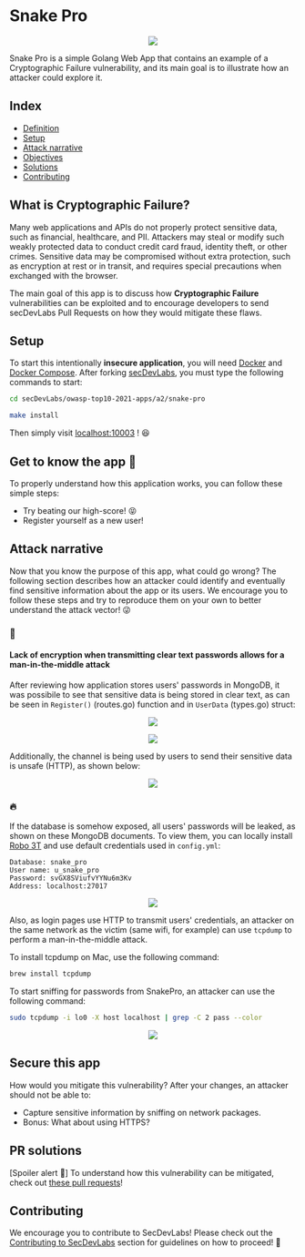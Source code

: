 # Snake Pro

<p align="center">
    <img src="images/banner.png"/>
</p>

Snake Pro is a simple Golang Web App that contains an example of a Cryptographic Failure vulnerability, and its main goal is to illustrate how an attacker could explore it.

## Index

- [Definition](#what-is-cryptographic-failure)
- [Setup](#setup)
- [Attack narrative](#attack-narrative)
- [Objectives](#secure-this-app)
- [Solutions](#pr-solutions)
- [Contributing](#contributing)

## What is Cryptographic Failure?

Many web applications and APIs do not properly protect sensitive data, such as financial, healthcare, and PII. Attackers may steal or modify such weakly protected data to conduct credit card fraud, identity theft, or other crimes. Sensitive data may be compromised without extra protection, such as encryption at rest or in transit, and requires special precautions when exchanged with the browser.

The main goal of this app is to discuss how **Cryptographic Failure** vulnerabilities can be exploited and to encourage developers to send secDevLabs Pull Requests on how they would mitigate these flaws.

## Setup

To start this intentionally **insecure application**, you will need [Docker][docker install] and [Docker Compose][docker compose install]. After forking [secDevLabs][secDevLabs], you must type the following commands to start:

```sh
cd secDevLabs/owasp-top10-2021-apps/a2/snake-pro
```

```sh
make install
```

Then simply visit [localhost:10003][app] ! 😆

## Get to know the app 🐍

To properly understand how this application works, you can follow these simple steps:

- Try beating our high-score! 😝
- Register yourself as a new user!

## Attack narrative

Now that you know the purpose of this app, what could go wrong? The following section describes how an attacker could identify and eventually find sensitive information about the app or its users. We encourage you to follow these steps and try to reproduce them on your own to better understand the attack vector! 😜

### 👀

#### Lack of encryption when transmitting clear text passwords allows for a man-in-the-middle attack

After reviewing how application stores users' passwords in MongoDB, it was possibile to see that sensitive data is being stored in clear text, as can be seen in `Register()` (routes.go) function and in `UserData` (types.go) struct:

<p align="center">
    <img src="images/attack1.png"/>
</p>

<p align="center">
    <img src="images/attack2.png"/>
</p>

Additionally, the channel is being used by users to send their sensitive data is unsafe (HTTP), as shown below:

<p align="center">
    <img src="images/attack3.png"/>
</p>

### 🔥

If the database is somehow exposed, all users' passwords will be leaked, as shown on these MongoDB documents. To view them, you can locally install [Robo 3T][Robo 3T] and use default credentials used in `config.yml`:

```
Database: snake_pro
User name: u_snake_pro
Password: svGX8SViufvYYNu6m3Kv
Address: localhost:27017
```

<p align="center">
    <img src="images/attack4.png"/>
</p>

Also, as login pages use HTTP to transmit users' credentials, an attacker on the same network as the victim (same wifi, for example) can use `tcpdump` to perform a man-in-the-middle attack.

To install tcpdump on Mac, use the following command:

```sh
brew install tcpdump
```

To start sniffing for passwords from SnakePro, an attacker can use the following command:

```sh
sudo tcpdump -i lo0 -X host localhost | grep -C 2 pass --color
```

<p align="center">
    <img src="images/attack5.png"/>
</p>

## Secure this app

How would you mitigate this vulnerability? After your changes, an attacker should not be able to:

- Capture sensitive information by sniffing on network packages.
- Bonus: What about using HTTPS?

## PR solutions

[Spoiler alert 🚨] To understand how this vulnerability can be mitigated, check out [these pull requests](https://github.com/globocom/secDevLabs/pulls?q=is%3Apr+label%3A%22mitigation+solution+%F0%9F%94%92%22+label%3ASnakePro)!

## Contributing

We encourage you to contribute to SecDevLabs! Please check out the [Contributing to SecDevLabs](../../../docs/CONTRIBUTING.md) section for guidelines on how to proceed! 🎉

[docker install]: https://docs.docker.com/install/
[docker compose install]: https://docs.docker.com/compose/install/
[app]: http://localhost:10003
[dirb]: https://tools.kali.org/web-applications/dirb
[Robo 3T]: https://robomongo.org/download
[secDevLabs]: https://github.com/globocom/secDevLabs

